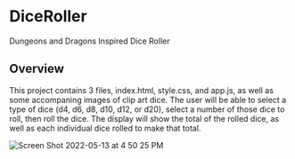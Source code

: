 # DiceRoller
 Dungeons and Dragons Inspired Dice Roller


## Overview
 This project contains 3 files, index.html, style.css, and app.js, as well as some accompaning images of clip art dice. The user will be able to select a type of dice (d4, d6, d8, d10, d12, or d20), select a number of those dice to roll, then roll the dice.  The display will show the total of the rolled dice, as well as each individual dice rolled to make that total.
 
 ![Screen Shot 2022-05-13 at 4 50 25 PM](https://user-images.githubusercontent.com/10005732/168398728-d13aeaad-3e32-43b3-96e2-7347cc8abc0e.png)
